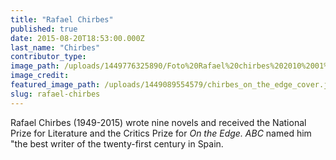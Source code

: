 ```yaml
---
title: "Rafael Chirbes"
published: true
date: 2015-08-20T18:53:00.000Z
last_name: "Chirbes"
contributor_type:
image_path: /uploads/1449776325890/Foto%20Rafael%20chirbes%202010%2001%20copy%20MT%20Slanzi.jpg
image_credit:
featured_image_path: /uploads/1449089554579/chirbes_on_the_edge_cover.jpg
slug: rafael-chirbes
---
```


Rafael Chirbes (1949-2015) wrote nine novels and received the National Prize for Literature and the Critics Prize for _On the Edge. ABC_ named him "the best writer of the twenty-first century in Spain.

